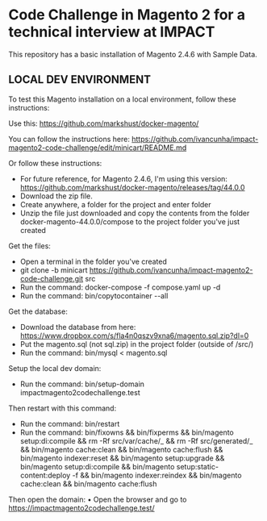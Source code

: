 # Code Challenge in Magento 2 for a technical interview at IMPACT

This repository has a basic installation of Magento 2.4.6 with Sample Data.

## LOCAL DEV ENVIRONMENT

To test this Magento installation on a local environment, follow these instructions:

Use this: https://github.com/markshust/docker-magento/

You can follow the instructions here: https://github.com/ivancunha/impact-magento2-code-challenge/edit/minicart/README.md

Or follow these instructions:

-   For future reference, for Magento 2.4.6, I'm using this version: https://github.com/markshust/docker-magento/releases/tag/44.0.0
-   Download the zip file.
-   Create anywhere, a folder for the project and enter folder
-   Unzip the file just downloaded and copy the contents from the folder docker-magento-44.0.0/compose to the project folder you've just created

Get the files:

-   Open a terminal in the folder you've created
-   git clone -b minicart https://github.com/ivancunha/impact-magento2-code-challenge.git src
-   Run the command: docker-compose -f compose.yaml up -d
-   Run the command: bin/copytocontainer --all

Get the database:

-   Download the database from here: https://www.dropbox.com/s/fla4n0qszv9xna6/magento.sql.zip?dl=0
-   Put the magento.sql (not sql.zip) in the project folder (outside of /src/)
-   Run the command: bin/mysql < magento.sql

Setup the local dev domain:

-   Run the command: bin/setup-domain impactmagento2codechallenge.test

Then restart with this command:

-   Run the command: bin/restart
-   Run the command: bin/fixowns && bin/fixperms && bin/magento setup:di:compile && rm -Rf src/var/cache/_ && rm -Rf src/generated/_ && bin/magento cache:clean && bin/magento cache:flush && bin/magento indexer:reset && bin/magento setup:upgrade && bin/magento setup:di:compile && bin/magento setup:static-content:deploy -f && bin/magento indexer:reindex && bin/magento cache:clean && bin/magento cache:flush

Then open the domain:
• Open the browser and go to https://impactmagento2codechallenge.test/
